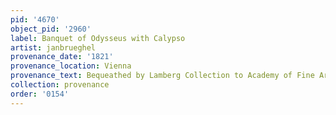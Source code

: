 ```yaml
---
pid: '4670'
object_pid: '2960'
label: Banquet of Odysseus with Calypso
artist: janbrueghel
provenance_date: '1821'
provenance_location: Vienna
provenance_text: Bequeathed by Lamberg Collection to Academy of Fine Arts
collection: provenance
order: '0154'
---
```


